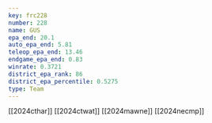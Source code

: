```yaml
---
key: frc228
number: 228
name: GUS
epa_end: 20.1
auto_epa_end: 5.81
teleop_epa_end: 13.46
endgame_epa_end: 0.83
winrate: 0.3721
district_epa_rank: 86
district_epa_percentile: 0.5275
type: Team
---
```

[[2024cthar]]
[[2024ctwat]]
[[2024mawne]]
[[2024necmp]]
